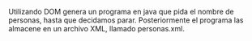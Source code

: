 Utilizando  DOM genera un programa en java que pida el nombre de personas, hasta que decidamos parar. 
Posteriormente el programa las almacene en  un archivo XML, llamado personas.xml.
